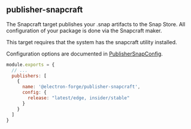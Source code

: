 ## publisher-snapcraft

The Snapcraft target publishes your .snap artifacts to the Snap Store. All configuration of your package is done via the Snapcraft maker.

This target requires that the system has the snapcraft utility installed.

Configuration options are documented in [PublisherSnapConfig](https://js.electronforge.io/interfaces/_electron_forge_publisher_snapcraft.PublisherSnapcraftConfig.html).

```javascript title=forge.config.js
module.exports = {
  // ...
  publishers: [
    {
      name: '@electron-forge/publisher-snapcraft',
      config: {
        release: "latest/edge, insider/stable"
      }
    }
  ]
}
```
